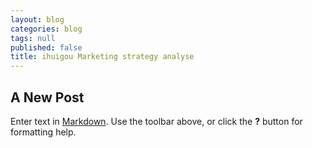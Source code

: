 ```yaml
---
layout: blog
categories: blog
tags: null
published: false
title: ihuigou Marketing strategy analyse
---
```


## A New Post

Enter text in [Markdown](http://daringfireball.net/projects/markdown/). Use the toolbar above, or click the **?** button for formatting help.
